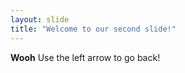 ```yaml
---
layout: slide
title: "Welcome to our second slide!"
---
```

**Wooh**
Use the left arrow to go back!
